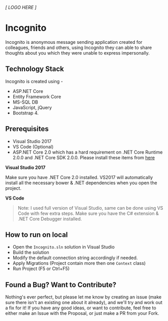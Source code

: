 *[ LOGO HERE ]*

# Incognito
Incognito is anonymous message sending application created for colleagues, friends and others, using Incognito they can able to share thoughts about you which they were unable to express impersonally.

## Technology Stack
Incognito is created using - 

 - ASP.NET Core
 - Entity Framework Core
 - MS-SQL DB
 - JavaScript, jQuery
 - Bootstrap 4.

## Prerequisites
 - Visual Studio 2017
 - VS Code (Optional)
 - ASP.NET Core 2.0 which has a hard requirement on .NET Core Runtime 2.0.0 and .NET Core SDK 2.0.0. Please install these items from [here](https://github.com/dotnet/core/blob/master/release-notes/download-archives/2.0.0-download.md)

**Visual Studio 2017**

Make sure you have .NET Core 2.0 installed. VS2017 will automatically install all the necessary bower & .NET dependencies when you open the project.

**VS Code**
> Note: I used full version of Visual Studio, same can be done using VS Code with few extra steps.
> Make sure you have the C# extension & .NET Core Debugger installed.

## How to run on local
-   Open the `Incognito.sln` solution in Visual Studio
-   Build the solution
-   Modify the default connection string accordingly if needed.
-  Apply Migrations (Project contain more then one `Context` class)
-   Run Project (F5 or Ctrl+F5)

## Found a Bug? Want to Contribute?
Nothing's ever perfect, but please let me know by creating an issue (make sure there isn't an existing one about it already), and we'll try and work out a fix for it! If you have any good ideas, or want to contribute, feel free to either make an Issue with the Proposal, or just make a PR from your Fork.
